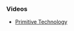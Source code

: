 ### Videos

- [Primitive Technology](https://www.youtube.com/channel/UCAL3JXZSzSm8AlZyD3nQdBA/playlists)
